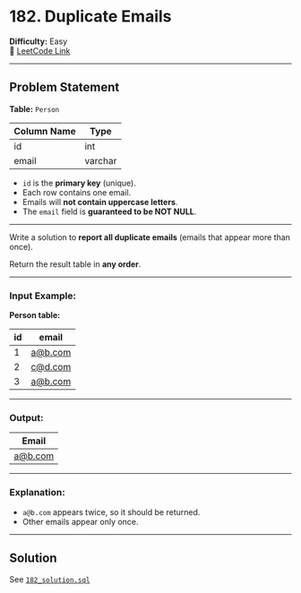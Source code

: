 # 182. Duplicate Emails

**Difficulty:** Easy  
🔗 [LeetCode Link](https://leetcode.com/problems/duplicate-emails/)

---

## Problem Statement

**Table:** `Person`

| Column Name | Type    |
|-------------|---------|
| id          | int     |
| email       | varchar |

- `id` is the **primary key** (unique).
- Each row contains one email.
- Emails will **not contain uppercase letters**.
- The `email` field is **guaranteed to be NOT NULL**.

---

Write a solution to **report all duplicate emails** (emails that appear more than once).

Return the result table in **any order**.

---

### Input Example:

**Person table:**

| id | email   |
|----|---------|
| 1  | a@b.com |
| 2  | c@d.com |
| 3  | a@b.com |

---

### Output:

| Email   |
|---------|
| a@b.com |

---

### Explanation:

- `a@b.com` appears twice, so it should be returned.
- Other emails appear only once.

---

## Solution

See [`182_solution.sql`](./182_solution.sql)
